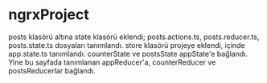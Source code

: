 # ngrxProject
posts klasörü altına state klasörü eklendi; posts.actions.ts, posts.reducer.ts, posts.state.ts dosyaları tanımlandı.
store klasörü projeye eklendi, içinde app.state.ts tanımlandı. counterState ve postsState appState'e bağlandı. 
Yine bu sayfada tanımlanan appReducer'a, counterReducer ve postsReducerlar bağlandı.

